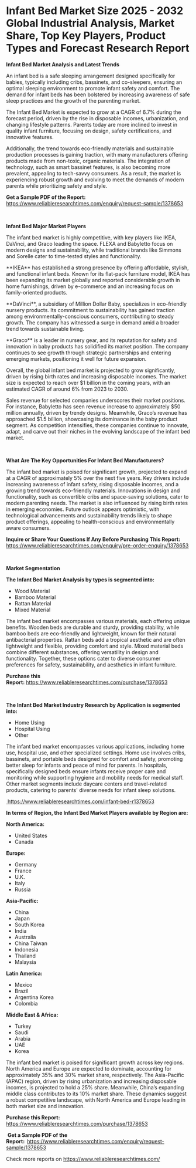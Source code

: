 <p><h1>Infant Bed Market Size 2025 - 2032 Global Industrial Analysis, Market Share, Top Key Players, Product Types and Forecast Research Report</h1></p><p><strong>Infant Bed Market Analysis and Latest Trends</strong></p>
<p><p>An infant bed is a safe sleeping arrangement designed specifically for babies, typically including cribs, bassinets, and co-sleepers, ensuring an optimal sleeping environment to promote infant safety and comfort. The demand for infant beds has been bolstered by increasing awareness of safe sleep practices and the growth of the parenting market. </p><p>The Infant Bed Market is expected to grow at a CAGR of 6.7% during the forecast period, driven by the rise in disposable incomes, urbanization, and changing lifestyle patterns. Parents today are more inclined to invest in quality infant furniture, focusing on design, safety certifications, and innovative features. </p><p>Additionally, the trend towards eco-friendly materials and sustainable production processes is gaining traction, with many manufacturers offering products made from non-toxic, organic materials. The integration of technology, such as smart bassinet features, is also becoming more prevalent, appealing to tech-savvy consumers. As a result, the market is experiencing robust growth and evolving to meet the demands of modern parents while prioritizing safety and style.</p></p>
<p><strong>Get a Sample PDF of the Report:&nbsp;</strong> <a href="https://www.reliableresearchtimes.com/enquiry/request-sample/1378653?utm_campaign=3313&utm_medium=2&utm_source=Github&utm_content=ia&utm_term=04042025&utm_id=infant-bed">https://www.reliableresearchtimes.com/enquiry/request-sample/1378653</a></p>
<p>&nbsp;</p>
<p><strong>Infant Bed Major Market Players</strong></p>
<p><p>The infant bed market is highly competitive, with key players like IKEA, DaVinci, and Graco leading the space. FLEXA and Babyletto focus on modern designs and sustainability, while traditional brands like Simmons and Sorelle cater to time-tested styles and functionality.</p><p>**IKEA** has established a strong presence by offering affordable, stylish, and functional infant beds. Known for its flat-pack furniture model, IKEA has been expanding its market globally and reported considerable growth in home furnishings, driven by e-commerce and an increasing focus on family-oriented products.</p><p>**DaVinci**, a subsidiary of Million Dollar Baby, specializes in eco-friendly nursery products. Its commitment to sustainability has gained traction among environmentally-conscious consumers, contributing to steady growth. The company has witnessed a surge in demand amid a broader trend towards sustainable living.</p><p>**Graco** is a leader in nursery gear, and its reputation for safety and innovation in baby products has solidified its market position. The company continues to see growth through strategic partnerships and entering emerging markets, positioning it well for future expansion.</p><p>Overall, the global infant bed market is projected to grow significantly, driven by rising birth rates and increasing disposable incomes. The market size is expected to reach over $1 billion in the coming years, with an estimated CAGR of around 6% from 2023 to 2030.</p><p>Sales revenue for selected companies underscores their market positions. For instance, Babyletto has seen revenue increase to approximately $50 million annually, driven by trendy designs. Meanwhile, Graco’s revenue has approached $1.5 billion, showcasing its dominance in the baby product segment. As competition intensifies, these companies continue to innovate, adapt, and carve out their niches in the evolving landscape of the infant bed market.</p></p>
<p>&nbsp;</p>
<p><strong>What Are The Key Opportunities For Infant Bed Manufacturers?</strong></p>
<p><p>The infant bed market is poised for significant growth, projected to expand at a CAGR of approximately 5% over the next five years. Key drivers include increasing awareness of infant safety, rising disposable incomes, and a growing trend towards eco-friendly materials. Innovations in design and functionality, such as convertible cribs and space-saving solutions, cater to modern parenting needs. The market is also influenced by rising birth rates in emerging economies. Future outlook appears optimistic, with technological advancements and sustainability trends likely to shape product offerings, appealing to health-conscious and environmentally aware consumers.</p></p>
<p><strong>Inquire or Share Your Questions If Any Before Purchasing This Report:</strong> <a href="https://www.reliableresearchtimes.com/enquiry/pre-order-enquiry/1378653?utm_campaign=3313&utm_medium=2&utm_source=Github&utm_content=ia&utm_term=04042025&utm_id=infant-bed">https://www.reliableresearchtimes.com/enquiry/pre-order-enquiry/1378653</a></p>
<p>&nbsp;</p>
<p><strong>Market Segmentation</strong></p>
<p><strong>The Infant Bed Market Analysis by types is segmented into:</strong></p>
<p><ul><li>Wood Material</li><li>Bamboo Material</li><li>Rattan Material</li><li>Mixed Material</li></ul></p>
<p><p>The infant bed market encompasses various materials, each offering unique benefits. Wooden beds are durable and sturdy, providing stability, while bamboo beds are eco-friendly and lightweight, known for their natural antibacterial properties. Rattan beds add a tropical aesthetic and are often lightweight and flexible, providing comfort and style. Mixed material beds combine different substances, offering versatility in design and functionality. Together, these options cater to diverse consumer preferences for safety, sustainability, and aesthetics in infant furniture.</p></p>
<p><strong>Purchase this Report:&nbsp;</strong><a href="https://www.reliableresearchtimes.com/purchase/1378653?utm_campaign=3313&utm_medium=2&utm_source=Github&utm_content=ia&utm_term=04042025&utm_id=infant-bed">https://www.reliableresearchtimes.com/purchase/1378653</a></p>
<p>&nbsp;</p>
<p><strong>The Infant Bed Market Industry Research by Application is segmented into:</strong></p>
<p><ul><li>Home Using</li><li>Hospital Using</li><li>Other</li></ul></p>
<p><p>The infant bed market encompasses various applications, including home use, hospital use, and other specialized settings. Home use involves cribs, bassinets, and portable beds designed for comfort and safety, promoting better sleep for infants and peace of mind for parents. In hospitals, specifically designed beds ensure infants receive proper care and monitoring while supporting hygiene and mobility needs for medical staff. Other market segments include daycare centers and travel-related products, catering to parents' diverse needs for infant sleep solutions.</p></p>
<p><a href="https://www.reliableresearchtimes.com/infant-bed-r1378653?utm_campaign=3313&utm_medium=2&utm_source=Github&utm_content=ia&utm_term=04042025&utm_id=infant-bed">&nbsp;https://www.reliableresearchtimes.com/infant-bed-r1378653</a></p>
<p><strong>In terms of Region, the Infant Bed Market Players available by Region are:</strong></p>
<p>
    <p> <strong> North America: </strong>
        <ul>
            <li>United States</li>
            <li>Canada</li>
        </ul>
        </p> 
    <p> <strong> Europe: </strong>
        <ul>
            <li>Germany</li>
            <li>France</li>
            <li>U.K.</li>
            <li>Italy</li>
            <li>Russia</li>
        </ul>
        </p> 
    <p> <strong> Asia-Pacific: </strong>
        <ul>
            <li>China</li>
            <li>Japan</li>
            <li>South Korea</li>
            <li>India</li>
            <li>Australia</li>
            <li>China Taiwan</li>
            <li>Indonesia</li>
            <li>Thailand</li>
            <li>Malaysia</li>
        </ul>
        </p> 
    <p> <strong> Latin America: </strong>
        <ul>
            <li>Mexico</li>
            <li>Brazil</li>
            <li>Argentina Korea</li>
            <li>Colombia</li>
        </ul>
        </p> 
    <p> <strong> Middle East & Africa: </strong>
        <ul>
            <li>Turkey</li>
            <li>Saudi</li>
            <li>Arabia</li>
            <li>UAE</li>
            <li>Korea</li>
        </ul>
    </p>
    </p>
<p><p>The infant bed market is poised for significant growth across key regions. North America and Europe are expected to dominate, accounting for approximately 35% and 30% market share, respectively. The Asia-Pacific (APAC) region, driven by rising urbanization and increasing disposable incomes, is projected to hold a 25% share. Meanwhile, China’s expanding middle class contributes to its 10% market share. These dynamics suggest a robust competitive landscape, with North America and Europe leading in both market size and innovation.</p></p>
<p><strong>Purchase this Report: </strong><a href="https://www.reliableresearchtimes.com/purchase/1378653?utm_campaign=3313&utm_medium=2&utm_source=Github&utm_content=ia&utm_term=04042025&utm_id=infant-bed">https://www.reliableresearchtimes.com/purchase/1378653</a></p>
<p>&nbsp;<strong>Get a Sample PDF of the Report:&nbsp;&nbsp;</strong><a href="https://www.reliableresearchtimes.com/enquiry/request-sample/1378653?utm_campaign=3313&utm_medium=2&utm_source=Github&utm_content=ia&utm_term=04042025&utm_id=infant-bed">https://www.reliableresearchtimes.com/enquiry/request-sample/1378653</a></p>
<p><strong></strong></p>
<p>Check more reports on <a href="https://www.reliableresearchtimes.com/?utm_campaign=3313&utm_medium=2&utm_source=Github&utm_content=ia&utm_term=04042025&utm_id=infant-bed">https://www.reliableresearchtimes.com/</a></p>